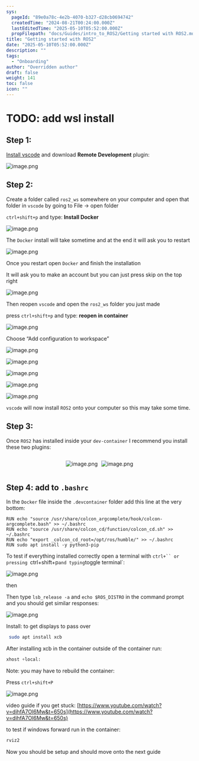 ```yaml
---
sys:
  pageId: "89e0a78c-4e2b-4070-b327-d28cb0694742"
  createdTime: "2024-08-21T00:24:00.000Z"
  lastEditedTime: "2025-05-10T05:52:00.000Z"
  propFilepath: "docs/Guides/intro_to_ROS2/Getting started with ROS2.md"
title: "Getting started with ROS2"
date: "2025-05-10T05:52:00.000Z"
description: ""
tags:
  - "Onboarding"
author: "Overridden author"
draft: false
weight: 141
toc: false
icon: ""
---
```


# TODO: add wsl install

## Step 1:

[Install vscode](https://code.visualstudio.com/download) and download **Remote Development** plugin:

![image.png](https://prod-files-secure.s3.us-west-2.amazonaws.com/d518164a-d88e-44d1-a4ee-3adb3bd8bce0/efb52993-1881-4a40-b95e-6f020334f022/image.png?X-Amz-Algorithm=AWS4-HMAC-SHA256&X-Amz-Content-Sha256=UNSIGNED-PAYLOAD&X-Amz-Credential=ASIAZI2LB466ZPJGPHOX%2F20250626%2Fus-west-2%2Fs3%2Faws4_request&X-Amz-Date=20250626T034207Z&X-Amz-Expires=3600&X-Amz-Security-Token=IQoJb3JpZ2luX2VjEFsaCXVzLXdlc3QtMiJHMEUCIG36RXUB2f9I4WKF0AtXE%2B2NmW2qNumwjcZIHxqF%2FfolAiEA6VnF7VuBnp4AZ9WPztru2U2MT8gXbTq%2F%2FX7%2FPFw7MeUq%2FwMIVBAAGgw2Mzc0MjMxODM4MDUiDHZH%2BlhsRpjxLFQ%2BmyrcAyoH0FqrJ3%2BeakQqehI23WPnJe9YKuaPRU6%2F%2Bj9sZTJuiE%2F7scFEzhDsN%2FMgec1SRPhiYOoLdeSCyWVnWw0%2BuIMEXEgj5EbD5flGfSFblhGCH5PB7pgqYX1gBvPgg9HxY6ibLpG25a3BTyClPXZq00hCKvE1NVzun7xeclEgiyGY7hXclF0KKsvRPUIJ7AQ39RMTZU%2F%2F1BmmbSfFzMdaaRXuuNme3nyBYD2siW4ehb4iF7HQro%2BnXCNRzt6%2FGwGoS2v0GiAFeRWBXMVNe0JQprNwr%2FtZ%2FcBGratEwQKSS3lU4M9qZUiPXAxPTqwQUzFbv89YXTTbB8KX2woM18oPEwQhFkjluTXBBTa75Ep%2B99k2kOSUzu72FfKGSpiChwDRYJQQT6%2BVLVvVtRFX0s%2F6DaqYWWdlkGGX602bAHcP7wgZ9fVyqEQE1hl1XvRVw7UWsKN5ghyy7b78yO1GwPHiFsS3VXmZk6urURMTnDl8QJhD%2BHiTi3F8UpzS3zF1wdIcg5lFBWDZt%2F2HPWeC7k7zTeSZZloAo13GM3ZotzUj%2Fuwm2ztRz9ZAhbdgiMTF%2F8ro4M%2FvylcvUROL7CsoWv2Ho5P2vswGcyLB87CaFSCPJ4Xa%2BekrEryiw2Ruz3bJMJrf8sIGOqUBE9gha6H7TzD3%2FTSUCtRf3XzoXz%2BylBmvWSeD8Ut0AYqOUZMYuOQ5Hno5Mij%2FLNKhER66IFdfHvlcezwWDrrHit%2BfA8zxjSerx1GfFb1yYLDM84BF8wDXWusXtzTF479cdZPs9CVTSikqKaCaFjjTro%2BC3WAWdgQKXm9Nj4nAALm5EocJ0nYf7WnRgqPlaYeLeAux0sdUhG%2B695FpN%2B4daTCfk8zH&X-Amz-Signature=2824ef0d677ba1ab8bc09fb8e6c3c230650ae185413bff0262106ee88cc8cacc&X-Amz-SignedHeaders=host&x-amz-checksum-mode=ENABLED&x-id=GetObject)

## Step 2:

Create a folder called `ros2_ws` somewhere on your computer and open that folder in `vscode` by going to File → open folder 

`ctrl+shift+p` and type: **Install Docker**

![image.png](https://prod-files-secure.s3.us-west-2.amazonaws.com/d518164a-d88e-44d1-a4ee-3adb3bd8bce0/2269dc0e-1cd5-47ff-bceb-c04ad9b2eab0/image.png?X-Amz-Algorithm=AWS4-HMAC-SHA256&X-Amz-Content-Sha256=UNSIGNED-PAYLOAD&X-Amz-Credential=ASIAZI2LB466ZPJGPHOX%2F20250626%2Fus-west-2%2Fs3%2Faws4_request&X-Amz-Date=20250626T034207Z&X-Amz-Expires=3600&X-Amz-Security-Token=IQoJb3JpZ2luX2VjEFsaCXVzLXdlc3QtMiJHMEUCIG36RXUB2f9I4WKF0AtXE%2B2NmW2qNumwjcZIHxqF%2FfolAiEA6VnF7VuBnp4AZ9WPztru2U2MT8gXbTq%2F%2FX7%2FPFw7MeUq%2FwMIVBAAGgw2Mzc0MjMxODM4MDUiDHZH%2BlhsRpjxLFQ%2BmyrcAyoH0FqrJ3%2BeakQqehI23WPnJe9YKuaPRU6%2F%2Bj9sZTJuiE%2F7scFEzhDsN%2FMgec1SRPhiYOoLdeSCyWVnWw0%2BuIMEXEgj5EbD5flGfSFblhGCH5PB7pgqYX1gBvPgg9HxY6ibLpG25a3BTyClPXZq00hCKvE1NVzun7xeclEgiyGY7hXclF0KKsvRPUIJ7AQ39RMTZU%2F%2F1BmmbSfFzMdaaRXuuNme3nyBYD2siW4ehb4iF7HQro%2BnXCNRzt6%2FGwGoS2v0GiAFeRWBXMVNe0JQprNwr%2FtZ%2FcBGratEwQKSS3lU4M9qZUiPXAxPTqwQUzFbv89YXTTbB8KX2woM18oPEwQhFkjluTXBBTa75Ep%2B99k2kOSUzu72FfKGSpiChwDRYJQQT6%2BVLVvVtRFX0s%2F6DaqYWWdlkGGX602bAHcP7wgZ9fVyqEQE1hl1XvRVw7UWsKN5ghyy7b78yO1GwPHiFsS3VXmZk6urURMTnDl8QJhD%2BHiTi3F8UpzS3zF1wdIcg5lFBWDZt%2F2HPWeC7k7zTeSZZloAo13GM3ZotzUj%2Fuwm2ztRz9ZAhbdgiMTF%2F8ro4M%2FvylcvUROL7CsoWv2Ho5P2vswGcyLB87CaFSCPJ4Xa%2BekrEryiw2Ruz3bJMJrf8sIGOqUBE9gha6H7TzD3%2FTSUCtRf3XzoXz%2BylBmvWSeD8Ut0AYqOUZMYuOQ5Hno5Mij%2FLNKhER66IFdfHvlcezwWDrrHit%2BfA8zxjSerx1GfFb1yYLDM84BF8wDXWusXtzTF479cdZPs9CVTSikqKaCaFjjTro%2BC3WAWdgQKXm9Nj4nAALm5EocJ0nYf7WnRgqPlaYeLeAux0sdUhG%2B695FpN%2B4daTCfk8zH&X-Amz-Signature=e77cb3658238367d6b41878e8126cad0442053ea594d3485f2680621c4fedb6a&X-Amz-SignedHeaders=host&x-amz-checksum-mode=ENABLED&x-id=GetObject)

The `Docker` install will take sometime and at the end it will ask you to restart

![image.png](https://prod-files-secure.s3.us-west-2.amazonaws.com/d518164a-d88e-44d1-a4ee-3adb3bd8bce0/ed233f78-be33-4b1f-b89c-9c346c0e961e/image.png?X-Amz-Algorithm=AWS4-HMAC-SHA256&X-Amz-Content-Sha256=UNSIGNED-PAYLOAD&X-Amz-Credential=ASIAZI2LB466ZPJGPHOX%2F20250626%2Fus-west-2%2Fs3%2Faws4_request&X-Amz-Date=20250626T034207Z&X-Amz-Expires=3600&X-Amz-Security-Token=IQoJb3JpZ2luX2VjEFsaCXVzLXdlc3QtMiJHMEUCIG36RXUB2f9I4WKF0AtXE%2B2NmW2qNumwjcZIHxqF%2FfolAiEA6VnF7VuBnp4AZ9WPztru2U2MT8gXbTq%2F%2FX7%2FPFw7MeUq%2FwMIVBAAGgw2Mzc0MjMxODM4MDUiDHZH%2BlhsRpjxLFQ%2BmyrcAyoH0FqrJ3%2BeakQqehI23WPnJe9YKuaPRU6%2F%2Bj9sZTJuiE%2F7scFEzhDsN%2FMgec1SRPhiYOoLdeSCyWVnWw0%2BuIMEXEgj5EbD5flGfSFblhGCH5PB7pgqYX1gBvPgg9HxY6ibLpG25a3BTyClPXZq00hCKvE1NVzun7xeclEgiyGY7hXclF0KKsvRPUIJ7AQ39RMTZU%2F%2F1BmmbSfFzMdaaRXuuNme3nyBYD2siW4ehb4iF7HQro%2BnXCNRzt6%2FGwGoS2v0GiAFeRWBXMVNe0JQprNwr%2FtZ%2FcBGratEwQKSS3lU4M9qZUiPXAxPTqwQUzFbv89YXTTbB8KX2woM18oPEwQhFkjluTXBBTa75Ep%2B99k2kOSUzu72FfKGSpiChwDRYJQQT6%2BVLVvVtRFX0s%2F6DaqYWWdlkGGX602bAHcP7wgZ9fVyqEQE1hl1XvRVw7UWsKN5ghyy7b78yO1GwPHiFsS3VXmZk6urURMTnDl8QJhD%2BHiTi3F8UpzS3zF1wdIcg5lFBWDZt%2F2HPWeC7k7zTeSZZloAo13GM3ZotzUj%2Fuwm2ztRz9ZAhbdgiMTF%2F8ro4M%2FvylcvUROL7CsoWv2Ho5P2vswGcyLB87CaFSCPJ4Xa%2BekrEryiw2Ruz3bJMJrf8sIGOqUBE9gha6H7TzD3%2FTSUCtRf3XzoXz%2BylBmvWSeD8Ut0AYqOUZMYuOQ5Hno5Mij%2FLNKhER66IFdfHvlcezwWDrrHit%2BfA8zxjSerx1GfFb1yYLDM84BF8wDXWusXtzTF479cdZPs9CVTSikqKaCaFjjTro%2BC3WAWdgQKXm9Nj4nAALm5EocJ0nYf7WnRgqPlaYeLeAux0sdUhG%2B695FpN%2B4daTCfk8zH&X-Amz-Signature=e5ab9abbad7d11f6cf8c132dc49915f5e55394b041ce4384e0e99eedf66f208f&X-Amz-SignedHeaders=host&x-amz-checksum-mode=ENABLED&x-id=GetObject)

Once you restart open `Docker` and finish the installation

It will ask you to make an account but you can just press skip on the top right

![image.png](https://prod-files-secure.s3.us-west-2.amazonaws.com/d518164a-d88e-44d1-a4ee-3adb3bd8bce0/21010ad9-1659-4fd9-9f59-9932a09b2a3d/image.png?X-Amz-Algorithm=AWS4-HMAC-SHA256&X-Amz-Content-Sha256=UNSIGNED-PAYLOAD&X-Amz-Credential=ASIAZI2LB466ZPJGPHOX%2F20250626%2Fus-west-2%2Fs3%2Faws4_request&X-Amz-Date=20250626T034207Z&X-Amz-Expires=3600&X-Amz-Security-Token=IQoJb3JpZ2luX2VjEFsaCXVzLXdlc3QtMiJHMEUCIG36RXUB2f9I4WKF0AtXE%2B2NmW2qNumwjcZIHxqF%2FfolAiEA6VnF7VuBnp4AZ9WPztru2U2MT8gXbTq%2F%2FX7%2FPFw7MeUq%2FwMIVBAAGgw2Mzc0MjMxODM4MDUiDHZH%2BlhsRpjxLFQ%2BmyrcAyoH0FqrJ3%2BeakQqehI23WPnJe9YKuaPRU6%2F%2Bj9sZTJuiE%2F7scFEzhDsN%2FMgec1SRPhiYOoLdeSCyWVnWw0%2BuIMEXEgj5EbD5flGfSFblhGCH5PB7pgqYX1gBvPgg9HxY6ibLpG25a3BTyClPXZq00hCKvE1NVzun7xeclEgiyGY7hXclF0KKsvRPUIJ7AQ39RMTZU%2F%2F1BmmbSfFzMdaaRXuuNme3nyBYD2siW4ehb4iF7HQro%2BnXCNRzt6%2FGwGoS2v0GiAFeRWBXMVNe0JQprNwr%2FtZ%2FcBGratEwQKSS3lU4M9qZUiPXAxPTqwQUzFbv89YXTTbB8KX2woM18oPEwQhFkjluTXBBTa75Ep%2B99k2kOSUzu72FfKGSpiChwDRYJQQT6%2BVLVvVtRFX0s%2F6DaqYWWdlkGGX602bAHcP7wgZ9fVyqEQE1hl1XvRVw7UWsKN5ghyy7b78yO1GwPHiFsS3VXmZk6urURMTnDl8QJhD%2BHiTi3F8UpzS3zF1wdIcg5lFBWDZt%2F2HPWeC7k7zTeSZZloAo13GM3ZotzUj%2Fuwm2ztRz9ZAhbdgiMTF%2F8ro4M%2FvylcvUROL7CsoWv2Ho5P2vswGcyLB87CaFSCPJ4Xa%2BekrEryiw2Ruz3bJMJrf8sIGOqUBE9gha6H7TzD3%2FTSUCtRf3XzoXz%2BylBmvWSeD8Ut0AYqOUZMYuOQ5Hno5Mij%2FLNKhER66IFdfHvlcezwWDrrHit%2BfA8zxjSerx1GfFb1yYLDM84BF8wDXWusXtzTF479cdZPs9CVTSikqKaCaFjjTro%2BC3WAWdgQKXm9Nj4nAALm5EocJ0nYf7WnRgqPlaYeLeAux0sdUhG%2B695FpN%2B4daTCfk8zH&X-Amz-Signature=aa42fe995c78c62a97f3718936652508ad2056c5ae3b10202dfe2847d451f142&X-Amz-SignedHeaders=host&x-amz-checksum-mode=ENABLED&x-id=GetObject)

Then reopen `vscode` and open the `ros2_ws` folder you just made

press `ctrl+shift+p` and type: **reopen in container**

![image.png](https://prod-files-secure.s3.us-west-2.amazonaws.com/d518164a-d88e-44d1-a4ee-3adb3bd8bce0/4e93b8c2-41ad-488c-8095-c74205196118/image.png?X-Amz-Algorithm=AWS4-HMAC-SHA256&X-Amz-Content-Sha256=UNSIGNED-PAYLOAD&X-Amz-Credential=ASIAZI2LB466ZPJGPHOX%2F20250626%2Fus-west-2%2Fs3%2Faws4_request&X-Amz-Date=20250626T034207Z&X-Amz-Expires=3600&X-Amz-Security-Token=IQoJb3JpZ2luX2VjEFsaCXVzLXdlc3QtMiJHMEUCIG36RXUB2f9I4WKF0AtXE%2B2NmW2qNumwjcZIHxqF%2FfolAiEA6VnF7VuBnp4AZ9WPztru2U2MT8gXbTq%2F%2FX7%2FPFw7MeUq%2FwMIVBAAGgw2Mzc0MjMxODM4MDUiDHZH%2BlhsRpjxLFQ%2BmyrcAyoH0FqrJ3%2BeakQqehI23WPnJe9YKuaPRU6%2F%2Bj9sZTJuiE%2F7scFEzhDsN%2FMgec1SRPhiYOoLdeSCyWVnWw0%2BuIMEXEgj5EbD5flGfSFblhGCH5PB7pgqYX1gBvPgg9HxY6ibLpG25a3BTyClPXZq00hCKvE1NVzun7xeclEgiyGY7hXclF0KKsvRPUIJ7AQ39RMTZU%2F%2F1BmmbSfFzMdaaRXuuNme3nyBYD2siW4ehb4iF7HQro%2BnXCNRzt6%2FGwGoS2v0GiAFeRWBXMVNe0JQprNwr%2FtZ%2FcBGratEwQKSS3lU4M9qZUiPXAxPTqwQUzFbv89YXTTbB8KX2woM18oPEwQhFkjluTXBBTa75Ep%2B99k2kOSUzu72FfKGSpiChwDRYJQQT6%2BVLVvVtRFX0s%2F6DaqYWWdlkGGX602bAHcP7wgZ9fVyqEQE1hl1XvRVw7UWsKN5ghyy7b78yO1GwPHiFsS3VXmZk6urURMTnDl8QJhD%2BHiTi3F8UpzS3zF1wdIcg5lFBWDZt%2F2HPWeC7k7zTeSZZloAo13GM3ZotzUj%2Fuwm2ztRz9ZAhbdgiMTF%2F8ro4M%2FvylcvUROL7CsoWv2Ho5P2vswGcyLB87CaFSCPJ4Xa%2BekrEryiw2Ruz3bJMJrf8sIGOqUBE9gha6H7TzD3%2FTSUCtRf3XzoXz%2BylBmvWSeD8Ut0AYqOUZMYuOQ5Hno5Mij%2FLNKhER66IFdfHvlcezwWDrrHit%2BfA8zxjSerx1GfFb1yYLDM84BF8wDXWusXtzTF479cdZPs9CVTSikqKaCaFjjTro%2BC3WAWdgQKXm9Nj4nAALm5EocJ0nYf7WnRgqPlaYeLeAux0sdUhG%2B695FpN%2B4daTCfk8zH&X-Amz-Signature=7cfcc85da31af5e7c250a417d4375b04b168eaa0f0f92fae8ee194fa17539741&X-Amz-SignedHeaders=host&x-amz-checksum-mode=ENABLED&x-id=GetObject)

Choose “Add configuration to workspace”

![image.png](https://prod-files-secure.s3.us-west-2.amazonaws.com/d518164a-d88e-44d1-a4ee-3adb3bd8bce0/9560b282-5060-4989-ba37-97e7b2c22476/image.png?X-Amz-Algorithm=AWS4-HMAC-SHA256&X-Amz-Content-Sha256=UNSIGNED-PAYLOAD&X-Amz-Credential=ASIAZI2LB466ZPJGPHOX%2F20250626%2Fus-west-2%2Fs3%2Faws4_request&X-Amz-Date=20250626T034207Z&X-Amz-Expires=3600&X-Amz-Security-Token=IQoJb3JpZ2luX2VjEFsaCXVzLXdlc3QtMiJHMEUCIG36RXUB2f9I4WKF0AtXE%2B2NmW2qNumwjcZIHxqF%2FfolAiEA6VnF7VuBnp4AZ9WPztru2U2MT8gXbTq%2F%2FX7%2FPFw7MeUq%2FwMIVBAAGgw2Mzc0MjMxODM4MDUiDHZH%2BlhsRpjxLFQ%2BmyrcAyoH0FqrJ3%2BeakQqehI23WPnJe9YKuaPRU6%2F%2Bj9sZTJuiE%2F7scFEzhDsN%2FMgec1SRPhiYOoLdeSCyWVnWw0%2BuIMEXEgj5EbD5flGfSFblhGCH5PB7pgqYX1gBvPgg9HxY6ibLpG25a3BTyClPXZq00hCKvE1NVzun7xeclEgiyGY7hXclF0KKsvRPUIJ7AQ39RMTZU%2F%2F1BmmbSfFzMdaaRXuuNme3nyBYD2siW4ehb4iF7HQro%2BnXCNRzt6%2FGwGoS2v0GiAFeRWBXMVNe0JQprNwr%2FtZ%2FcBGratEwQKSS3lU4M9qZUiPXAxPTqwQUzFbv89YXTTbB8KX2woM18oPEwQhFkjluTXBBTa75Ep%2B99k2kOSUzu72FfKGSpiChwDRYJQQT6%2BVLVvVtRFX0s%2F6DaqYWWdlkGGX602bAHcP7wgZ9fVyqEQE1hl1XvRVw7UWsKN5ghyy7b78yO1GwPHiFsS3VXmZk6urURMTnDl8QJhD%2BHiTi3F8UpzS3zF1wdIcg5lFBWDZt%2F2HPWeC7k7zTeSZZloAo13GM3ZotzUj%2Fuwm2ztRz9ZAhbdgiMTF%2F8ro4M%2FvylcvUROL7CsoWv2Ho5P2vswGcyLB87CaFSCPJ4Xa%2BekrEryiw2Ruz3bJMJrf8sIGOqUBE9gha6H7TzD3%2FTSUCtRf3XzoXz%2BylBmvWSeD8Ut0AYqOUZMYuOQ5Hno5Mij%2FLNKhER66IFdfHvlcezwWDrrHit%2BfA8zxjSerx1GfFb1yYLDM84BF8wDXWusXtzTF479cdZPs9CVTSikqKaCaFjjTro%2BC3WAWdgQKXm9Nj4nAALm5EocJ0nYf7WnRgqPlaYeLeAux0sdUhG%2B695FpN%2B4daTCfk8zH&X-Amz-Signature=a10a07385325ca7f61b2b6b905e4c7969987e2732b47e292547b36604013e464&X-Amz-SignedHeaders=host&x-amz-checksum-mode=ENABLED&x-id=GetObject)

![image.png](https://prod-files-secure.s3.us-west-2.amazonaws.com/d518164a-d88e-44d1-a4ee-3adb3bd8bce0/2ee63f81-886b-48e8-a553-dc6e5eac99e4/image.png?X-Amz-Algorithm=AWS4-HMAC-SHA256&X-Amz-Content-Sha256=UNSIGNED-PAYLOAD&X-Amz-Credential=ASIAZI2LB466ZPJGPHOX%2F20250626%2Fus-west-2%2Fs3%2Faws4_request&X-Amz-Date=20250626T034207Z&X-Amz-Expires=3600&X-Amz-Security-Token=IQoJb3JpZ2luX2VjEFsaCXVzLXdlc3QtMiJHMEUCIG36RXUB2f9I4WKF0AtXE%2B2NmW2qNumwjcZIHxqF%2FfolAiEA6VnF7VuBnp4AZ9WPztru2U2MT8gXbTq%2F%2FX7%2FPFw7MeUq%2FwMIVBAAGgw2Mzc0MjMxODM4MDUiDHZH%2BlhsRpjxLFQ%2BmyrcAyoH0FqrJ3%2BeakQqehI23WPnJe9YKuaPRU6%2F%2Bj9sZTJuiE%2F7scFEzhDsN%2FMgec1SRPhiYOoLdeSCyWVnWw0%2BuIMEXEgj5EbD5flGfSFblhGCH5PB7pgqYX1gBvPgg9HxY6ibLpG25a3BTyClPXZq00hCKvE1NVzun7xeclEgiyGY7hXclF0KKsvRPUIJ7AQ39RMTZU%2F%2F1BmmbSfFzMdaaRXuuNme3nyBYD2siW4ehb4iF7HQro%2BnXCNRzt6%2FGwGoS2v0GiAFeRWBXMVNe0JQprNwr%2FtZ%2FcBGratEwQKSS3lU4M9qZUiPXAxPTqwQUzFbv89YXTTbB8KX2woM18oPEwQhFkjluTXBBTa75Ep%2B99k2kOSUzu72FfKGSpiChwDRYJQQT6%2BVLVvVtRFX0s%2F6DaqYWWdlkGGX602bAHcP7wgZ9fVyqEQE1hl1XvRVw7UWsKN5ghyy7b78yO1GwPHiFsS3VXmZk6urURMTnDl8QJhD%2BHiTi3F8UpzS3zF1wdIcg5lFBWDZt%2F2HPWeC7k7zTeSZZloAo13GM3ZotzUj%2Fuwm2ztRz9ZAhbdgiMTF%2F8ro4M%2FvylcvUROL7CsoWv2Ho5P2vswGcyLB87CaFSCPJ4Xa%2BekrEryiw2Ruz3bJMJrf8sIGOqUBE9gha6H7TzD3%2FTSUCtRf3XzoXz%2BylBmvWSeD8Ut0AYqOUZMYuOQ5Hno5Mij%2FLNKhER66IFdfHvlcezwWDrrHit%2BfA8zxjSerx1GfFb1yYLDM84BF8wDXWusXtzTF479cdZPs9CVTSikqKaCaFjjTro%2BC3WAWdgQKXm9Nj4nAALm5EocJ0nYf7WnRgqPlaYeLeAux0sdUhG%2B695FpN%2B4daTCfk8zH&X-Amz-Signature=cfaf1f7473a356b7bf820cf54e6dbe21fd509a7fd57579cbc9f0d80813a908a3&X-Amz-SignedHeaders=host&x-amz-checksum-mode=ENABLED&x-id=GetObject)

![image.png](https://prod-files-secure.s3.us-west-2.amazonaws.com/d518164a-d88e-44d1-a4ee-3adb3bd8bce0/ae1580b2-b048-407e-aed9-b584224a7a04/image.png?X-Amz-Algorithm=AWS4-HMAC-SHA256&X-Amz-Content-Sha256=UNSIGNED-PAYLOAD&X-Amz-Credential=ASIAZI2LB466ZPJGPHOX%2F20250626%2Fus-west-2%2Fs3%2Faws4_request&X-Amz-Date=20250626T034207Z&X-Amz-Expires=3600&X-Amz-Security-Token=IQoJb3JpZ2luX2VjEFsaCXVzLXdlc3QtMiJHMEUCIG36RXUB2f9I4WKF0AtXE%2B2NmW2qNumwjcZIHxqF%2FfolAiEA6VnF7VuBnp4AZ9WPztru2U2MT8gXbTq%2F%2FX7%2FPFw7MeUq%2FwMIVBAAGgw2Mzc0MjMxODM4MDUiDHZH%2BlhsRpjxLFQ%2BmyrcAyoH0FqrJ3%2BeakQqehI23WPnJe9YKuaPRU6%2F%2Bj9sZTJuiE%2F7scFEzhDsN%2FMgec1SRPhiYOoLdeSCyWVnWw0%2BuIMEXEgj5EbD5flGfSFblhGCH5PB7pgqYX1gBvPgg9HxY6ibLpG25a3BTyClPXZq00hCKvE1NVzun7xeclEgiyGY7hXclF0KKsvRPUIJ7AQ39RMTZU%2F%2F1BmmbSfFzMdaaRXuuNme3nyBYD2siW4ehb4iF7HQro%2BnXCNRzt6%2FGwGoS2v0GiAFeRWBXMVNe0JQprNwr%2FtZ%2FcBGratEwQKSS3lU4M9qZUiPXAxPTqwQUzFbv89YXTTbB8KX2woM18oPEwQhFkjluTXBBTa75Ep%2B99k2kOSUzu72FfKGSpiChwDRYJQQT6%2BVLVvVtRFX0s%2F6DaqYWWdlkGGX602bAHcP7wgZ9fVyqEQE1hl1XvRVw7UWsKN5ghyy7b78yO1GwPHiFsS3VXmZk6urURMTnDl8QJhD%2BHiTi3F8UpzS3zF1wdIcg5lFBWDZt%2F2HPWeC7k7zTeSZZloAo13GM3ZotzUj%2Fuwm2ztRz9ZAhbdgiMTF%2F8ro4M%2FvylcvUROL7CsoWv2Ho5P2vswGcyLB87CaFSCPJ4Xa%2BekrEryiw2Ruz3bJMJrf8sIGOqUBE9gha6H7TzD3%2FTSUCtRf3XzoXz%2BylBmvWSeD8Ut0AYqOUZMYuOQ5Hno5Mij%2FLNKhER66IFdfHvlcezwWDrrHit%2BfA8zxjSerx1GfFb1yYLDM84BF8wDXWusXtzTF479cdZPs9CVTSikqKaCaFjjTro%2BC3WAWdgQKXm9Nj4nAALm5EocJ0nYf7WnRgqPlaYeLeAux0sdUhG%2B695FpN%2B4daTCfk8zH&X-Amz-Signature=5066c99c1216e96d09dd4b9fde5915057482a729ce34e237614f1fb150d01137&X-Amz-SignedHeaders=host&x-amz-checksum-mode=ENABLED&x-id=GetObject)

![image.png](https://prod-files-secure.s3.us-west-2.amazonaws.com/d518164a-d88e-44d1-a4ee-3adb3bd8bce0/53255b28-f75e-430f-b9e3-c0ac8577e42b/image.png?X-Amz-Algorithm=AWS4-HMAC-SHA256&X-Amz-Content-Sha256=UNSIGNED-PAYLOAD&X-Amz-Credential=ASIAZI2LB466ZPJGPHOX%2F20250626%2Fus-west-2%2Fs3%2Faws4_request&X-Amz-Date=20250626T034207Z&X-Amz-Expires=3600&X-Amz-Security-Token=IQoJb3JpZ2luX2VjEFsaCXVzLXdlc3QtMiJHMEUCIG36RXUB2f9I4WKF0AtXE%2B2NmW2qNumwjcZIHxqF%2FfolAiEA6VnF7VuBnp4AZ9WPztru2U2MT8gXbTq%2F%2FX7%2FPFw7MeUq%2FwMIVBAAGgw2Mzc0MjMxODM4MDUiDHZH%2BlhsRpjxLFQ%2BmyrcAyoH0FqrJ3%2BeakQqehI23WPnJe9YKuaPRU6%2F%2Bj9sZTJuiE%2F7scFEzhDsN%2FMgec1SRPhiYOoLdeSCyWVnWw0%2BuIMEXEgj5EbD5flGfSFblhGCH5PB7pgqYX1gBvPgg9HxY6ibLpG25a3BTyClPXZq00hCKvE1NVzun7xeclEgiyGY7hXclF0KKsvRPUIJ7AQ39RMTZU%2F%2F1BmmbSfFzMdaaRXuuNme3nyBYD2siW4ehb4iF7HQro%2BnXCNRzt6%2FGwGoS2v0GiAFeRWBXMVNe0JQprNwr%2FtZ%2FcBGratEwQKSS3lU4M9qZUiPXAxPTqwQUzFbv89YXTTbB8KX2woM18oPEwQhFkjluTXBBTa75Ep%2B99k2kOSUzu72FfKGSpiChwDRYJQQT6%2BVLVvVtRFX0s%2F6DaqYWWdlkGGX602bAHcP7wgZ9fVyqEQE1hl1XvRVw7UWsKN5ghyy7b78yO1GwPHiFsS3VXmZk6urURMTnDl8QJhD%2BHiTi3F8UpzS3zF1wdIcg5lFBWDZt%2F2HPWeC7k7zTeSZZloAo13GM3ZotzUj%2Fuwm2ztRz9ZAhbdgiMTF%2F8ro4M%2FvylcvUROL7CsoWv2Ho5P2vswGcyLB87CaFSCPJ4Xa%2BekrEryiw2Ruz3bJMJrf8sIGOqUBE9gha6H7TzD3%2FTSUCtRf3XzoXz%2BylBmvWSeD8Ut0AYqOUZMYuOQ5Hno5Mij%2FLNKhER66IFdfHvlcezwWDrrHit%2BfA8zxjSerx1GfFb1yYLDM84BF8wDXWusXtzTF479cdZPs9CVTSikqKaCaFjjTro%2BC3WAWdgQKXm9Nj4nAALm5EocJ0nYf7WnRgqPlaYeLeAux0sdUhG%2B695FpN%2B4daTCfk8zH&X-Amz-Signature=18b0cd31daaa62764898c5b25100c068915be62932b7f58dc0bd9985e6dfe0de&X-Amz-SignedHeaders=host&x-amz-checksum-mode=ENABLED&x-id=GetObject)

![image.png](https://prod-files-secure.s3.us-west-2.amazonaws.com/d518164a-d88e-44d1-a4ee-3adb3bd8bce0/7c562767-5af9-4ffb-97d1-327bcdf4ee00/image.png?X-Amz-Algorithm=AWS4-HMAC-SHA256&X-Amz-Content-Sha256=UNSIGNED-PAYLOAD&X-Amz-Credential=ASIAZI2LB466ZPJGPHOX%2F20250626%2Fus-west-2%2Fs3%2Faws4_request&X-Amz-Date=20250626T034207Z&X-Amz-Expires=3600&X-Amz-Security-Token=IQoJb3JpZ2luX2VjEFsaCXVzLXdlc3QtMiJHMEUCIG36RXUB2f9I4WKF0AtXE%2B2NmW2qNumwjcZIHxqF%2FfolAiEA6VnF7VuBnp4AZ9WPztru2U2MT8gXbTq%2F%2FX7%2FPFw7MeUq%2FwMIVBAAGgw2Mzc0MjMxODM4MDUiDHZH%2BlhsRpjxLFQ%2BmyrcAyoH0FqrJ3%2BeakQqehI23WPnJe9YKuaPRU6%2F%2Bj9sZTJuiE%2F7scFEzhDsN%2FMgec1SRPhiYOoLdeSCyWVnWw0%2BuIMEXEgj5EbD5flGfSFblhGCH5PB7pgqYX1gBvPgg9HxY6ibLpG25a3BTyClPXZq00hCKvE1NVzun7xeclEgiyGY7hXclF0KKsvRPUIJ7AQ39RMTZU%2F%2F1BmmbSfFzMdaaRXuuNme3nyBYD2siW4ehb4iF7HQro%2BnXCNRzt6%2FGwGoS2v0GiAFeRWBXMVNe0JQprNwr%2FtZ%2FcBGratEwQKSS3lU4M9qZUiPXAxPTqwQUzFbv89YXTTbB8KX2woM18oPEwQhFkjluTXBBTa75Ep%2B99k2kOSUzu72FfKGSpiChwDRYJQQT6%2BVLVvVtRFX0s%2F6DaqYWWdlkGGX602bAHcP7wgZ9fVyqEQE1hl1XvRVw7UWsKN5ghyy7b78yO1GwPHiFsS3VXmZk6urURMTnDl8QJhD%2BHiTi3F8UpzS3zF1wdIcg5lFBWDZt%2F2HPWeC7k7zTeSZZloAo13GM3ZotzUj%2Fuwm2ztRz9ZAhbdgiMTF%2F8ro4M%2FvylcvUROL7CsoWv2Ho5P2vswGcyLB87CaFSCPJ4Xa%2BekrEryiw2Ruz3bJMJrf8sIGOqUBE9gha6H7TzD3%2FTSUCtRf3XzoXz%2BylBmvWSeD8Ut0AYqOUZMYuOQ5Hno5Mij%2FLNKhER66IFdfHvlcezwWDrrHit%2BfA8zxjSerx1GfFb1yYLDM84BF8wDXWusXtzTF479cdZPs9CVTSikqKaCaFjjTro%2BC3WAWdgQKXm9Nj4nAALm5EocJ0nYf7WnRgqPlaYeLeAux0sdUhG%2B695FpN%2B4daTCfk8zH&X-Amz-Signature=898126bdbc3f39e86dd6566b09fbb6ed69147ef17ae239e59539be5b684ad641&X-Amz-SignedHeaders=host&x-amz-checksum-mode=ENABLED&x-id=GetObject)

`vscode` will now install `ROS2` onto your computer so this may take some time.

## Step 3:

Once `ROS2` has installed inside your `dev-container` I recommend you install these two plugins:

<div style="display: flex;flex-direction: row; column-gap:10px; max-width: 630px;justify-content: center;">
<div>

![image.png](https://prod-files-secure.s3.us-west-2.amazonaws.com/d518164a-d88e-44d1-a4ee-3adb3bd8bce0/3fc3d550-5a54-4ba1-ba6b-faa01cdb7369/image.png?X-Amz-Algorithm=AWS4-HMAC-SHA256&X-Amz-Content-Sha256=UNSIGNED-PAYLOAD&X-Amz-Credential=ASIAZI2LB4666KUTRBD3%2F20250626%2Fus-west-2%2Fs3%2Faws4_request&X-Amz-Date=20250626T034209Z&X-Amz-Expires=3600&X-Amz-Security-Token=IQoJb3JpZ2luX2VjEFsaCXVzLXdlc3QtMiJHMEUCIQCMhY8L1pdqna7qT971XZvSxYiKoKtROb1YHiDXMxf3PQIgP06tAd%2BK2T9pNuQv4x6jZKzJ7JrtaNuFx%2FLEQrcFJ4kq%2FwMIVBAAGgw2Mzc0MjMxODM4MDUiDB%2Fvjt9AR4316h42kircA53ZxabbhmbiU%2FTGMaMvkW12qqcKowrMEimzMu5aH4hdNKwhQSV3eze6w3wniEs44uRZdBjw9RmpxFtq%2F2JcS8Shi4sTDchgx9mGYRDnnr3jgtcHRnWEAHg9CYW07mpzCXZFsR8%2FZjzkI5rWKdh0NnBnRBsrHeVTpDa5qRCpA2l1YOCSfusrUe87ctIsMBG9JuJ5JmeSS4CJw2QG1FNZZw2S%2BvzkTU3gbeinuZRMH8mfyYtdgVFMPK0Jou%2FsSD6F7UlZX72EnAaq5s0jXLA7Zybcb7TKkz%2FEMN0nak5v6pIWTME1TNwTIgCfCAy%2Fp2fW8q2Lou1HY1bWtaU%2FPR8Ibv%2BRdAEwwDwB2dsaBreGS%2FY520Yg8uSq41hx6%2BbjSIo3p1CeceebtcwbcHcEQAs6IiSyv2Uce7p%2FHOUZ%2FuVOrIDk4WXw4uY6RV37mUCN8J0h76a2MGCAVU5ysbXdfvjNZ7FcrLjSNB5Q5EWFfijM%2F22RWWeTYoRD8%2FnL%2B9ZTD%2BPMfNzGi84aeSMOuRVdxbC3jMwMhrwEas0CWQUImxhZp2GZsOqn2DLR6wQ2ZUZ67xU402xdkrTVA%2FhwqsXmvAFGgO98NszcndfCPd%2BOjv5ZK79kyhVG4hXDwt3fLdcNMOve8sIGOqUBw50ffg32LJGFZ6sNcuXLHP%2FQivKXen%2Fgg6%2BRw99wpR1JvnmQmsW2tsb9zrg0Ha%2FA61J4xgLK3XW2YjQFzapT5dAoTtCAFlN0xpth4o3kWZF8Sjbi5RzSXOtyP4aVRrMXomQOlWKVZ%2FCKYmF%2Fk%2FAp%2FUU1%2FetIv%2Buz0zBP7Ya%2FhogA77ZjswhfEUfqTagCn5Jxi0zaiXmf0fzdf4JjVKmu2f51yUzX&X-Amz-Signature=41f55239912f89a5ce848d40e9b185a540f9dbdcccebcc32ea8c8698f85a34cb&X-Amz-SignedHeaders=host&x-amz-checksum-mode=ENABLED&x-id=GetObject)

</div>
<div>

![image.png](https://prod-files-secure.s3.us-west-2.amazonaws.com/d518164a-d88e-44d1-a4ee-3adb3bd8bce0/d994cc66-13c2-4093-a5a3-f84cf4601a82/image.png?X-Amz-Algorithm=AWS4-HMAC-SHA256&X-Amz-Content-Sha256=UNSIGNED-PAYLOAD&X-Amz-Credential=ASIAZI2LB466VBZ4ITE6%2F20250626%2Fus-west-2%2Fs3%2Faws4_request&X-Amz-Date=20250626T034211Z&X-Amz-Expires=3600&X-Amz-Security-Token=IQoJb3JpZ2luX2VjEFsaCXVzLXdlc3QtMiJHMEUCIB%2FS08eidHsi5cu2RUpytGVGZ47wMIErSBLQ8ROGfa4EAiEAlLkZK14I19uitNaWn1U9%2FGOWYNyQEqgd8GxKWdcHfiYq%2FwMIUxAAGgw2Mzc0MjMxODM4MDUiDKgXohHfO3bTxuKqXCrcA%2BgMJdHbruCmJRbucXrXg9uN66epkaGe16Qtf%2FVxc76ojG8Kjdi6wMjYaW3P4sEJ0oca6ncpJfAaBwCygad86VfNsb8TDX7%2BlSUHT%2FURNqLqFGyRNdQF8iBHLuPWowNg3sZUvimTpD%2FHB3kKqXWydgvZnHYx%2BncqjpBWziJL0iCbCrGD7WxRSSQpjpbXjYNp7S3gMnwQ5cYMUtQ1BjW0mQx%2FGqjE3JWBxh4%2FzIPA%2FaGcSivOstLrJoc0Fof%2B1BXI%2Fd0sTL6%2FhT2jqEsoBnJxhJjIGZRxJ3%2FcOf7faPo%2FJ%2BycMy0dIoV3WMDKrH0KsHIiAIYXepdSZOYN3F0vL1g3ScVH1e%2FkNikIAD6dDtMvnipbGPfaEOLLqHTGAnxriJY7AmShrc%2B1TVQbs6A%2FxFsaW4ZeZYYJvbJelgSg%2Fc4cfUs%2FlQV9MjyQ4BiiZWDzZEFFrhB052Vq6TRGKp8Si5BeY91SPkd7wxj3Z8brCDIJx1%2BtS%2FrbKgkK1NCyUFZN5q7QfziBcmgvNqoXTUANTdEavhV%2BTI2%2BEbO3WxDo735ibsdq2m4ik4F7rgq6LbIN50x0dDLbjixSiG%2B7qmKGS1wppqDRJGcW2%2BWyf7naeAxDo7ufWTo%2FasbRJnRjsFOJMOLd8sIGOqUB3kZwpz3zu3GUB1oU%2BNcrRo8uhCQxYM3PA4z20nIVVibch6GVAbW5w%2FNs%2FFSHdSMJwtpGkZxaqLXVyh2EPFePOGrslumS%2F9VpsjtMjt3dMEvpXlpsTz%2FQixF9EQ0w58yqQuA81Klk%2FMoMumIOvSdDF99r9vZz7RJ8QTtPTgbbvVIhVcq%2FBTM52s56G0scQ9XvzTOebULnDTqqfHtTtPRj6a6AXJHF&X-Amz-Signature=dde7c497a9f0b14da5b7ebc0d20624ad0b07607ae4aeef07d09fd7574fa8beb6&X-Amz-SignedHeaders=host&x-amz-checksum-mode=ENABLED&x-id=GetObject)

</div>
</div>

## Step 4: add to `.bashrc`

In the `Docker` file inside the `.devcontainer` folder add this line at the very bottom: 

```docker
RUN echo "source /usr/share/colcon_argcomplete/hook/colcon-argcomplete.bash" >> ~/.bashrc
RUN echo "source /usr/share/colcon_cd/function/colcon_cd.sh" >> ~/.bashrc
RUN echo "export _colcon_cd_root=/opt/ros/humble/" >> ~/.bashrc
RUN sudo apt install -y python3-pip 
```

To test if everything installed correctly open a terminal with `ctrl+`` or pressing `ctrl+shift+p` and typing `toggle terminal`:

![image.png](https://prod-files-secure.s3.us-west-2.amazonaws.com/d518164a-d88e-44d1-a4ee-3adb3bd8bce0/6a4943d8-b04e-4c02-9a58-775f3384d1a5/image.png?X-Amz-Algorithm=AWS4-HMAC-SHA256&X-Amz-Content-Sha256=UNSIGNED-PAYLOAD&X-Amz-Credential=ASIAZI2LB466ZPJGPHOX%2F20250626%2Fus-west-2%2Fs3%2Faws4_request&X-Amz-Date=20250626T034207Z&X-Amz-Expires=3600&X-Amz-Security-Token=IQoJb3JpZ2luX2VjEFsaCXVzLXdlc3QtMiJHMEUCIG36RXUB2f9I4WKF0AtXE%2B2NmW2qNumwjcZIHxqF%2FfolAiEA6VnF7VuBnp4AZ9WPztru2U2MT8gXbTq%2F%2FX7%2FPFw7MeUq%2FwMIVBAAGgw2Mzc0MjMxODM4MDUiDHZH%2BlhsRpjxLFQ%2BmyrcAyoH0FqrJ3%2BeakQqehI23WPnJe9YKuaPRU6%2F%2Bj9sZTJuiE%2F7scFEzhDsN%2FMgec1SRPhiYOoLdeSCyWVnWw0%2BuIMEXEgj5EbD5flGfSFblhGCH5PB7pgqYX1gBvPgg9HxY6ibLpG25a3BTyClPXZq00hCKvE1NVzun7xeclEgiyGY7hXclF0KKsvRPUIJ7AQ39RMTZU%2F%2F1BmmbSfFzMdaaRXuuNme3nyBYD2siW4ehb4iF7HQro%2BnXCNRzt6%2FGwGoS2v0GiAFeRWBXMVNe0JQprNwr%2FtZ%2FcBGratEwQKSS3lU4M9qZUiPXAxPTqwQUzFbv89YXTTbB8KX2woM18oPEwQhFkjluTXBBTa75Ep%2B99k2kOSUzu72FfKGSpiChwDRYJQQT6%2BVLVvVtRFX0s%2F6DaqYWWdlkGGX602bAHcP7wgZ9fVyqEQE1hl1XvRVw7UWsKN5ghyy7b78yO1GwPHiFsS3VXmZk6urURMTnDl8QJhD%2BHiTi3F8UpzS3zF1wdIcg5lFBWDZt%2F2HPWeC7k7zTeSZZloAo13GM3ZotzUj%2Fuwm2ztRz9ZAhbdgiMTF%2F8ro4M%2FvylcvUROL7CsoWv2Ho5P2vswGcyLB87CaFSCPJ4Xa%2BekrEryiw2Ruz3bJMJrf8sIGOqUBE9gha6H7TzD3%2FTSUCtRf3XzoXz%2BylBmvWSeD8Ut0AYqOUZMYuOQ5Hno5Mij%2FLNKhER66IFdfHvlcezwWDrrHit%2BfA8zxjSerx1GfFb1yYLDM84BF8wDXWusXtzTF479cdZPs9CVTSikqKaCaFjjTro%2BC3WAWdgQKXm9Nj4nAALm5EocJ0nYf7WnRgqPlaYeLeAux0sdUhG%2B695FpN%2B4daTCfk8zH&X-Amz-Signature=8793232844c9106b2fc040ba4449c17e890865d90b306cd70ac7de3099aa3304&X-Amz-SignedHeaders=host&x-amz-checksum-mode=ENABLED&x-id=GetObject)

then 

Then type `lsb_release -a` and `echo $ROS_DISTRO` in the command prompt and you should get similar responses:

![image.png](https://prod-files-secure.s3.us-west-2.amazonaws.com/d518164a-d88e-44d1-a4ee-3adb3bd8bce0/3e635dec-a805-4e85-8b9e-d000e5b71a4e/image.png?X-Amz-Algorithm=AWS4-HMAC-SHA256&X-Amz-Content-Sha256=UNSIGNED-PAYLOAD&X-Amz-Credential=ASIAZI2LB466ZPJGPHOX%2F20250626%2Fus-west-2%2Fs3%2Faws4_request&X-Amz-Date=20250626T034207Z&X-Amz-Expires=3600&X-Amz-Security-Token=IQoJb3JpZ2luX2VjEFsaCXVzLXdlc3QtMiJHMEUCIG36RXUB2f9I4WKF0AtXE%2B2NmW2qNumwjcZIHxqF%2FfolAiEA6VnF7VuBnp4AZ9WPztru2U2MT8gXbTq%2F%2FX7%2FPFw7MeUq%2FwMIVBAAGgw2Mzc0MjMxODM4MDUiDHZH%2BlhsRpjxLFQ%2BmyrcAyoH0FqrJ3%2BeakQqehI23WPnJe9YKuaPRU6%2F%2Bj9sZTJuiE%2F7scFEzhDsN%2FMgec1SRPhiYOoLdeSCyWVnWw0%2BuIMEXEgj5EbD5flGfSFblhGCH5PB7pgqYX1gBvPgg9HxY6ibLpG25a3BTyClPXZq00hCKvE1NVzun7xeclEgiyGY7hXclF0KKsvRPUIJ7AQ39RMTZU%2F%2F1BmmbSfFzMdaaRXuuNme3nyBYD2siW4ehb4iF7HQro%2BnXCNRzt6%2FGwGoS2v0GiAFeRWBXMVNe0JQprNwr%2FtZ%2FcBGratEwQKSS3lU4M9qZUiPXAxPTqwQUzFbv89YXTTbB8KX2woM18oPEwQhFkjluTXBBTa75Ep%2B99k2kOSUzu72FfKGSpiChwDRYJQQT6%2BVLVvVtRFX0s%2F6DaqYWWdlkGGX602bAHcP7wgZ9fVyqEQE1hl1XvRVw7UWsKN5ghyy7b78yO1GwPHiFsS3VXmZk6urURMTnDl8QJhD%2BHiTi3F8UpzS3zF1wdIcg5lFBWDZt%2F2HPWeC7k7zTeSZZloAo13GM3ZotzUj%2Fuwm2ztRz9ZAhbdgiMTF%2F8ro4M%2FvylcvUROL7CsoWv2Ho5P2vswGcyLB87CaFSCPJ4Xa%2BekrEryiw2Ruz3bJMJrf8sIGOqUBE9gha6H7TzD3%2FTSUCtRf3XzoXz%2BylBmvWSeD8Ut0AYqOUZMYuOQ5Hno5Mij%2FLNKhER66IFdfHvlcezwWDrrHit%2BfA8zxjSerx1GfFb1yYLDM84BF8wDXWusXtzTF479cdZPs9CVTSikqKaCaFjjTro%2BC3WAWdgQKXm9Nj4nAALm5EocJ0nYf7WnRgqPlaYeLeAux0sdUhG%2B695FpN%2B4daTCfk8zH&X-Amz-Signature=6dab400541f4e68b5d71f26d608e53636b78bddd87c385d119e6a9ea96914179&X-Amz-SignedHeaders=host&x-amz-checksum-mode=ENABLED&x-id=GetObject)

Install:  to get displays to pass over

```bash
 sudo apt install xcb
```

After installing xcb in the container outside of the container run:

```python
xhost +local:
```

Note: you may have to rebuild the container:

Press `ctrl+shift+P`

![image.png](https://prod-files-secure.s3.us-west-2.amazonaws.com/d518164a-d88e-44d1-a4ee-3adb3bd8bce0/6c2be660-2618-4c38-9c26-53554f7a0b7b/image.png?X-Amz-Algorithm=AWS4-HMAC-SHA256&X-Amz-Content-Sha256=UNSIGNED-PAYLOAD&X-Amz-Credential=ASIAZI2LB466ZPJGPHOX%2F20250626%2Fus-west-2%2Fs3%2Faws4_request&X-Amz-Date=20250626T034207Z&X-Amz-Expires=3600&X-Amz-Security-Token=IQoJb3JpZ2luX2VjEFsaCXVzLXdlc3QtMiJHMEUCIG36RXUB2f9I4WKF0AtXE%2B2NmW2qNumwjcZIHxqF%2FfolAiEA6VnF7VuBnp4AZ9WPztru2U2MT8gXbTq%2F%2FX7%2FPFw7MeUq%2FwMIVBAAGgw2Mzc0MjMxODM4MDUiDHZH%2BlhsRpjxLFQ%2BmyrcAyoH0FqrJ3%2BeakQqehI23WPnJe9YKuaPRU6%2F%2Bj9sZTJuiE%2F7scFEzhDsN%2FMgec1SRPhiYOoLdeSCyWVnWw0%2BuIMEXEgj5EbD5flGfSFblhGCH5PB7pgqYX1gBvPgg9HxY6ibLpG25a3BTyClPXZq00hCKvE1NVzun7xeclEgiyGY7hXclF0KKsvRPUIJ7AQ39RMTZU%2F%2F1BmmbSfFzMdaaRXuuNme3nyBYD2siW4ehb4iF7HQro%2BnXCNRzt6%2FGwGoS2v0GiAFeRWBXMVNe0JQprNwr%2FtZ%2FcBGratEwQKSS3lU4M9qZUiPXAxPTqwQUzFbv89YXTTbB8KX2woM18oPEwQhFkjluTXBBTa75Ep%2B99k2kOSUzu72FfKGSpiChwDRYJQQT6%2BVLVvVtRFX0s%2F6DaqYWWdlkGGX602bAHcP7wgZ9fVyqEQE1hl1XvRVw7UWsKN5ghyy7b78yO1GwPHiFsS3VXmZk6urURMTnDl8QJhD%2BHiTi3F8UpzS3zF1wdIcg5lFBWDZt%2F2HPWeC7k7zTeSZZloAo13GM3ZotzUj%2Fuwm2ztRz9ZAhbdgiMTF%2F8ro4M%2FvylcvUROL7CsoWv2Ho5P2vswGcyLB87CaFSCPJ4Xa%2BekrEryiw2Ruz3bJMJrf8sIGOqUBE9gha6H7TzD3%2FTSUCtRf3XzoXz%2BylBmvWSeD8Ut0AYqOUZMYuOQ5Hno5Mij%2FLNKhER66IFdfHvlcezwWDrrHit%2BfA8zxjSerx1GfFb1yYLDM84BF8wDXWusXtzTF479cdZPs9CVTSikqKaCaFjjTro%2BC3WAWdgQKXm9Nj4nAALm5EocJ0nYf7WnRgqPlaYeLeAux0sdUhG%2B695FpN%2B4daTCfk8zH&X-Amz-Signature=e6e6353ad0aefc5f7d383a6e965aaccf0b8b76b38f4207da4ed5937f643e2569&X-Amz-SignedHeaders=host&x-amz-checksum-mode=ENABLED&x-id=GetObject)

video guide if you get stuck: [https://www.youtube.com/watch?v=dihfA7Ol6Mw&t=650s](https://www.youtube.com/watch?v=dihfA7Ol6Mw&t=650s)

to test if windows forward run in the container:

```bash
rviz2
```

Now you should be setup and should move onto the next guide 
